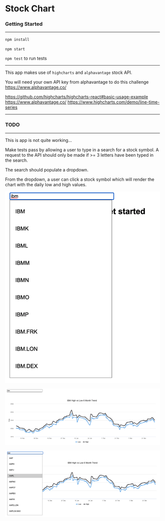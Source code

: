 # Stock Chart

### Getting Started

---

`npm install`

`npm start`

`npm test` to run tests

---

This app makes use of `highcharts` and `alphavantage` stock API.

You will need your own API key from alphavantage to do this challenge https://www.alphavantage.co/

https://github.com/highcharts/highcharts-react#basic-usage-example
https://www.alphavantage.co/
https://www.highcharts.com/demo/line-time-series

---

### TODO

---

This is app is not quite working...

Make tests pass by allowing a user to type in a search for a stock symbol. A request to the API should only be made if >= 3 letters have been typed in the search.

The search should populate a dropdown.

From the dropdown, a user can click a stock symbol which will render the chart with the daily low and high values.

![dropdown stock symbols](/public/dropdown.png)

![dropdown stock symbols](/public/chart.png)

![dropdown stock symbols](/public/chart_with_dropdown.png)
